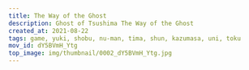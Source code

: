 ```yaml
---
title: The Way of the Ghost
description: Ghost of Tsushima The Way of the Ghost
created_at: 2021-08-22
tags: game, yuki, shobu, nu-man, tima, shun, kazumasa, uni, toku
mov_id: dY5BVmH_Ytg
top_image: img/thumbnail/0002_dY5BVmH_Ytg.jpg
---
```


